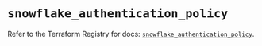 # `snowflake_authentication_policy`

Refer to the Terraform Registry for docs: [`snowflake_authentication_policy`](https://registry.terraform.io/providers/snowflakedb/snowflake/2.2.0/docs/resources/authentication_policy).
